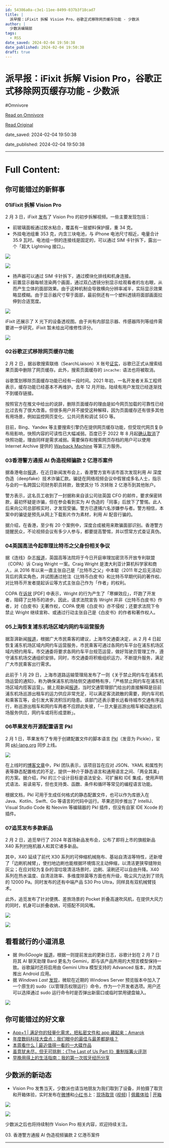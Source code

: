 ```yaml
---
id: 54386a0a-c3e1-11ee-8499-037b3f18cad7
title: |
  派早报：iFixit 拆解 Vision Pro，谷歌正式移除网页缓存功能 - 少数派
author: |
  少数派编辑部
tags:
  - RSS
date_saved: 2024-02-04 19:50:38
date_published: 2024-02-04 19:50:38
draft: true
---
```


# 派早报：iFixit 拆解 Vision Pro，谷歌正式移除网页缓存功能 - 少数派
#Omnivore

[Read on Omnivore](https://omnivore.app/me/i-fixit-vision-pro-18d77958541)

[Read Original](https://sspai.com/post/86310)

date_saved: 2024-02-04 19:50:38

date_published: 2024-02-04 19:50:38

--- 

# Full Content: 

## 你可能错过的新鲜事

### 01iFixit 拆解 Vision Pro

2 月 3 日，iFixit [发布](https://sspai.com/link?target=https%3A%2F%2Fwww.ifixit.com%2FNews%2F90137%2Fvision-pro-teardown-why-those-fake-eyes-look-so-weird)了 Vision Pro 的初步拆解视频。一些主要发现包括：

* 前玻璃面板通过胶水粘合，覆盖有一层塑料保护膜，重 34 克。
* 外挂电池组重 353 克，内含三块电池，与 iPhone 电池尺寸相近，电量合计 35.9 瓦时。电池组一侧的连接线是固定的，可以通过 SIM 卡针拆下，露出一个「超大 Lightning 接口」。

![](https://proxy-prod.omnivore-image-cache.app/0x0,sWw1MprHJPZBq5Z2zW_ESrT3irqdMjpSJwdqyJl1z6zs/https://cdn.sspai.com/2024/02/04/78e99cb9d9f228999ea69e220c4eac70.jpg) 

![](https://proxy-prod.omnivore-image-cache.app/0x0,sw4t2RdfNvPGdPHYfR9Se6Otq_-QbxKomQh-zN1AcyK8/https://cdn.sspai.com/2024/02/04/b6a9add233303a5b35ff20b449029f19.jpg) 

* 扬声器可以通过 SIM 卡针拆下，通过模块化排线和机身连接。
* 前置显示器每帧渲染两个画面，通过双凸透镜分别显示给观看者的左右眼，从而产生立体的面部效果。由于这种机制会导致横向分辨率减半，实际显示效果略显模糊。由于显示器尺寸窄于面部，最前侧还有一个塑料透镜将面部画面拉伸到合适宽度。

![](https://proxy-prod.omnivore-image-cache.app/0x0,sudYPx7EkBZwSgO_ftFwZQpJxhWMOgRqqfoIblt5lrP4/https://cdn.sspai.com/2024/02/04/85ae10f4988799ac9853c84fbd994067.jpg)

iFixit 还展示了 X 光下的设备透视图。由于尚有内部显示器、传感器阵列等组件需要进一步研究，iFixit 暂未给出可维修性评分。

![](https://proxy-prod.omnivore-image-cache.app/0x0,stFYB3mYn5isR4zM-gHSbak_iW7U-XnkLLRUtQXAXfK8/https://cdn.sspai.com/2024/02/04/85ea7b789bac398bfc57fb127e2f71e1.jpg)

### 02谷歌正式移除网页缓存功能

2 月 2 日，据谷歌搜索联络（SearchLiaison）X 账号[证实](https://sspai.com/link?target=https%3A%2F%2Ftwitter.com%2Fsearchliaison%2Fstatus%2F1753156161509916873)，谷歌已正式从搜索结果页面中删除了网页缓存。此外，搜索页面缓存的 `incache:` 语法也将被取消。

谷歌策划移除页面缓存功能已经有一段时间。2021 年初，一名开发者关系工程师表示，缓存功能已经基本不再维护。去年 12 月开始，陆续有用户发现已经逐渐找不到缓存链接。

按照官方在推文中给出的说辞，删除页面缓存的理由是如今网页加载的可靠性已经比过去有了很大改善。但很多用户并不接受这种解释，因为页面缓存还有很多其他有用场景，例如监控网页变化、公共问责和调试 SEO 等。

目前，Bing、Yandex 等主要搜索引擎仍在提供网页缓存功能，但受现代网页复杂布局影响，快照内容的可读性已大幅减弱。百度已于 2022 年 8 月起[确认取消](https://sspai.com/link?target=https%3A%2F%2Ffinance.sina.com.cn%2Ftech%2Finternet%2F2022-08-01%2Fdoc-imizmscv4375142.shtml)了快照功能，理由同样是需求减弱。需要保存和搜索网页存档的用户可以使用 Internet Archive 提供的 [Wayback Machine](https://sspai.com/link?target=http%3A%2F%2Fweb.archive.org%2F) 等第三方服务。

### 03香港警方通报 AI 伪造视频骗款 2 亿港币案件

据香港电台[报道](https://sspai.com/link?target=https%3A%2F%2Fnews.rthk.hk%2Frthk%2Fen%2Fcomponent%2Fk2%2F1739119-20240204.htm)，在近日新闻发布会上，香港警方宣布该市首次发现利用 AI 深度伪造（deepfake）技术诈骗汇款。骗徒在网络视频会议中假冒成多名人士，指示与会的一名跨国公司财务职员转款，致使其分 15 次转账 2 亿港币到其他账户。

警方表示，这名员工收到了一封据称来自该公司驻英国 CFO 的邮件，要求保密转款，最初怀疑是诈骗，但在参会看到实为 AI 伪造的「同事」后放下了警惕。此人后来向公司总部核实时，才发现受骗。警方已逮捕六名涉嫌参与者。警方相信，本案中的骗徒是预先从网上下载影片作为素材，利用 AI 配音行骗的。

据介绍，在香港，至少有 20 个案例中，深度合成被用来欺骗面部识别。香港警方提醒民众，不论视频会议有多少人参与，都要提高警惕，并以惯常方式查证真伪。

### 04英国高法今起审理比特币之父身份相关争议

据《连线》杂志[报道](https://sspai.com/link?target=https%3A%2F%2Fwww.wired.com%2Fstory%2Fcraig-wright-satoshi-nakamoto-trial%2F)，英国高等法院将于今日开庭审理加密货币开放专利联盟（COPA）诉 Craig Wright 一案。Craig Wright 是澳大利亚计算机科学家和商人，从 2016 年以来一直主张自己是「比特币之父」中本聪（2011 年之后无活动）背后的真实角色，并试图通过抢注《比特币白皮书》和比特币早期代码的著作权、对比特币开发者提起诉讼等方式主张自己作为「作者」的权利。

COPA 在[诉状](https://sspai.com/link?target=https%3A%2F%2Fbitcoindefense.org%2Fwp-content%2Fuploads%2F2023%2F11%2FAmendedPOCandSchedule.pdf) \[PDF\] 中表示，Wright 的行为产生了「寒蝉效应」，吓跑了开发者，阻碍了比特币的进步。因此，请求法院宣告 Wright 并非《比特币白皮书》作者，对《白皮书》无著作权，COPA 使用《白皮书》亦不侵权；还要求法院下令禁止 Wright 继续宣称、或通过行动主张自己是《白皮书》的作者和著作权人。

### 05上海恢复浦东机场区域内网约车运营服务

据澎湃新闻[报道](https://sspai.com/link?target=https%3A%2F%2Fwww.thepaper.cn%2Fdetail%2F26254733)，根据广大市民乘客的建议，上海市交通委决定，从 2 月 4 日起恢复浦东机场区域内网约车运营服务，市民乘客可通过各网约车平台在浦东机场区域内预约用车。市交通委将要求各网约车平台规范运营，做好驾驶员管理工作，遵守浦东机场交通组织安排。同时，市交通委将积极组织运力，不断提升服务，满足广大市民乘客出行需求。

此前于 1 月 29 日，上海市道路运输管理局发布了一则《关于禁止网约车在浦东机场运营的通知》，称为确保浦东机场陆侧交通顺畅有序，「严格禁止网约车在浦东机场区域内揽客运营」。据上观新闻[报道](https://sspai.com/link?target=https%3A%2F%2Fwww.yicai.com%2Fnews%2F101981059.html)，当时交通管理部门给出的直接解释是目前浦东机场巡游出租车的运力供应非常充足，可以满足客流疏散的需要，网约车司机和乘客互等，会引发大客流积压的隐患。该部门还表示要长远看待城市交通有序运行，称巡游出租车和网约车两者不应顾此失彼，「一旦大量巡游出租车被动退出机场服务供应，网约车或将形成垄断」。

### 06苹果发布开源配置语言 Pkl

2 月 1 日，苹果发布了专用于创建配置文件的脚本语言 [Pkl](https://sspai.com/link?target=https%3A%2F%2Fgithub.com%2Fapple%2Fpkl)（发音为 Pickle），官网 [pkl-lang.org](https://sspai.com/link?target=https%3A%2F%2Fpkl-lang.org%2F) 同步上线。

![](https://proxy-prod.omnivore-image-cache.app/0x0,sdGmdWjzDlprNDNFaUP2xZLhHxlf3OyqQKC5Sew2ACIE/https://cdn.sspai.com/2024/02/04/5f6fe6dabd9952061dec684c7d544d18.png)

在上线时的[博客文章](https://sspai.com/link?target=https%3A%2F%2Fpkl-lang.org%2Fblog%2Fintroducing-pkl.html)中，Pkl 团队表示，该项目旨在应对 JSON、YAML 和属性列表等静态配置格式的不足，提供一种介于静态语言和通用语言之间、「两全其美」的方案。据介绍，Pkl 的三个设计目标是语法安全、可扩展和 IDE 集成，使用声明式语法、易读易写，但也支持类、函数、条件和循环等常见的编程语言功能。

根据文档，Pkl 可用于生成任何格式的静态配置文件，也可以作为库嵌入在 Java、Kotlin、Swift、Go 等语言的代码中运行。苹果还同步推出了 IntelliJ、Visual Studio Code 和 Neovim 等编辑器的 Pkl 插件，但没有自家 IDE Xcode 的插件。

### 07追觅发布多款新品

2 月 2 日，追觅举行了 2024 年首场新品发布会，公布了即将上市的旗舰新品 X40 系列扫拖机器人和其它诸多新品。

其中，X40 延续了前代 X30 系列的可伸缩机械拖布、基站自清洁等特性，还新增了「边刷机械臂」，使扫地边刷也能根据环境情况主动伸缩，以清洁更狭窄缝隙处灰尘；在应对较为复杂的湿垃圾清洁场景时，边刷、滚刷还可以自由升降。X40 系列在热水温度、自清洁效率、多维度除菌等方面也有升级，吸尘风力达到了领先的 12000 Pa。同时发布的还有中端产品 S30 Pro Ultra，同样具有双机械臂技术。

此外，追觅发布了针对便携、差旅场景的 Pocket 折叠高速吹风机，在提供大风力的同时，机身可以折叠收纳，可搭配不同风嘴。

![](https://proxy-prod.omnivore-image-cache.app/0x0,sdRaBbnXbP--qrCJ4c5nJlzGC8JkVuLsiyo7QvOe1Do8/https://cdn.sspai.com/2024/02/05/fc232cae6b1bc47da9dfdeb55d8f60d2.jpeg) 

![](https://proxy-prod.omnivore-image-cache.app/0x0,sYu5ndK9SFxXEJNhv5pEA3VxuG4sFVyFuQ9hs-B6enEw/https://cdn.sspai.com/2024/02/05/6751b2864fb90d6adb14bbd761a8b481.jpeg) 

## 看看就行的小道消息

* 据 _9to5Google_ [报道](https://sspai.com/link?target=https%3A%2F%2F9to5google.com%2F2024%2F02%2F03%2Fgoogle-bard-gemini-rebrand-android-app-date%2F)，根据一则提前发出的更新日志，谷歌计划在 2 月 7 日将其 AI 聊天助理 Bard 更名为 Gemini，即与该产品所用的大预言模型保持一致。谷歌届时还将启用由 Gemini Ultra 模型支持的 Advanced 版本，并为其推出 Android 应用。
* 据 _Windows Last_ [发现](https://sspai.com/link?target=https%3A%2F%2Fwww.windowslatest.com%2F2024%2F02%2F01%2Ffirst-look-windows-11-is-getting-native-macos-or-linux-like-sudo-command%2F)，微软在近期的 Windows Server 预览版本中加入了一个原生的 sudo（以管理员权限运行）命令，作为一个开发者选项。用户还可以选择通过 sudo 运行命令时是否弹出新窗口或临时禁用键盘输入。

![](https://proxy-prod.omnivore-image-cache.app/0x0,ssbzyMUYPd8JzFLUx4s7RrfK3_1rffPKM9UqL1YBPu4I/https://cdn.sspai.com/2024/02/04/881d72a851fb4ab1113c562fb2a2d066.jpg)

## 你可能错过的好文章

* [App+1 | 满足你的轻量化需求，把私密文件和 app 藏起来：Amarok](https://sspai.com/post/86161)
* [年度数码科技大盘点：我们眼中的最佳与最差都是啥？](https://sspai.com/post/86281)
* [本周看什么 | 最近值得一看的一大碟作品](https://sspai.com/post/86266)
* [虽意犹未尽，但无可挑剔：《The Last of Us Part II》重制版篝火评测](https://sspai.com/post/86259)
* [早晚用得上的生活指南：我的第一次拔牙经历分享](https://sspai.com/post/86201)

## 少数派的新动态

* Vision Pro 发售当天，少数派也请当地朋友为我们取到了设备，并拍摄了取货和开箱体验，实时发布在[微博](https://weibo.com/u/1914010467)和[小红书](https://sspai.com/link?target=https%3A%2F%2Fwww.xiaohongshu.com%2Fuser%2Fprofile%2F63f5d65d000000001001d8d4)上：[现场取货](https://weibo.com/1914010467/NES5n1I4M) ([视频](https://weibo.com/1914010467/NESXMyYy9)) | [佩戴体验](https://weibo.com/1914010467/NES3J4YnJ) | [开箱](https://weibo.com/1914010467/NEZMdi54A)

![](https://proxy-prod.omnivore-image-cache.app/0x0,s2o2JA1VPKnEMc73ulXGk8vsWzbFc8Q9PuC3tdOoLcHI/https://cdn.sspai.com/2024/02/05/cbf1400fa79281e3ad60cfdf00610493.jpg) 

![](https://proxy-prod.omnivore-image-cache.app/0x0,sFBowhdgIRVTWMdZVwHbAJMTneJsa7L4OUfE4t0mijvE/https://cdn.sspai.com/2024/02/05/d8290fe885b9bd30d4db471dc036b398.jpg) 

少数派之后也将持续制作 Vision Pro 相关内容，欢迎持续关注。

03\. 香港警方通报 AI 伪造视频骗款 2 亿港币案件

---

